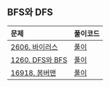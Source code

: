 ## BFS와 DFS

| 문제                                                     | 풀이코드                   |
|:-------------------------------------------------------|:-----------------------|
| [2606. 바이러스 ](https://www.acmicpc.net/problem/2606)    | [풀이](./BOJ_2606.java)  |
| [1260. DFS와 BFS](https://www.acmicpc.net/problem/1260) | [풀이](./BOJ_1260.java)  |
| [16918. 봄버맨 ](https://www.acmicpc.net/problem/16918)   | [풀이](./BOJ_16918.java) |